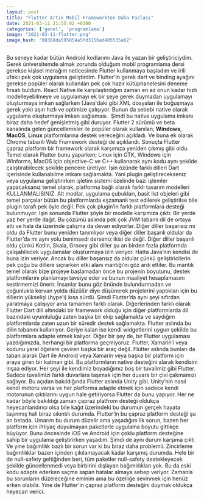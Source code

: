 ```yaml
---
layout: post
title: "Flutter Artık Mobil Frameworkten Daha Fazlası"
date: 2021-03-11 21:55:02 +0300
categories: ['genel', 'programlama']
image: "2021-03-11-flutter.png"
image_hash: "00368da595054a5fd3156ad405535a02"
---
```



Bu seneye kadar bütün Android kodlarımı Java ile yazan bir geliştiriciydim. Gerek üniversitemde almak zorunda olduğum mobil programlama dersi gerekse kişisel merağım neticesinde Flutter kullanmaya başladım ve irili ufaklı pek çok uygulama geliştirdim. Flutter'in gerek dart ve binding ayağını gerekse popüler olarak kullanılan pek çok hazır kütüphanelesini deneme fırsatı buldum. React Native ile karşılaştırdığım zaman en az onun kadar hızlı modelleyebilmeye ve uygulamayı ek bir şeye gerek duymadan uygulamayı oluşturmaya imkan sağlarken (Java'daki gibi XML dosyaları ile boğuşmaya gerek yok) aşırı hızlı ve optimize çalışıyor. Bunun da sebebi native olarak uygulama oluşturmaya imkan sağlaması. 
Şimdi bu native uygulama imkanı biraz daha hedef genişletmiş gibi duruyor. Flutter 2 sürümü ve beta kanalında gelen güncellemeler ile popüler olarak kullanılan; **Windows**, **MacOS**, **Linux** platformlarına destek vereceğini açıkladı. Ve buna ek olarak Chrome tabanlı Web Framework desteği de açıklandı. Sonuçta Flutter çapraz platform bir framework olarak karşımıza yeniden çıkmış gibi oldu.
Temel olarak Flutter bunu yaparken; Linux için GTK, Windows için Winforms, MacOS için objective-C ve C++ kullanarak aynı kodu aynı şekilde çalıştırabilecek şekilde pencere üretiyor. İşin özünde farklı dilleri Dart içerisinde kullanabilme imkanı sağlamakta. Yani plugin geliştirecekseniz veya uygulama geliştirirken işletim sistemi özelinde bazı işlemler yapacaksanız temel olarak, platforma bağlı olarak farklı tasarım modelleri KULLANMALISINIZ. Alt modlar, uygulama çubukları, basit list objeleri gibi temel parçalar bütün bu platformlarda eşzamanlı test edilerek geliştirilse bile plugin tarafı pek öyle değil. Pek çok plugin’in farklı platformlara desteği bulunmuyor.
İşin sonunda Flutter şöyle bir modelle karşımıza çıktı: Bir yerde yaz her yerde dağıt. Bu çözümü aslında pek çok JVM tabanlı dil de ortaya attı ve hala da üzerinde çalışma da devan ediyorlar. Diğer diller başarısız mı oldu da Flutter bunu yeniden tanımlıyor veya diğer diller başarılı oldular da Flutter’da mı aynı yolu benimsedi derseniz ikisi de değil.
Diğer diller başarılı oldu çünkü Kotlin, Skala, Groovy gibi diller şu an birden fazla platformda çalışabilecek uygulamalar oluşturmaya izin veriyor. Hatta Java’nın kendisi de buna izin veriyor. Ancak bu diller başarısız da oldular çünkü geliştiricilerin pek çoğu bu dillere sıçrarken etki alanı mantığı’nı göz ardı ettiler. Bu mantık temel olarak bize projeye başlamadan önce bu projenin boyutunu, destek platformlarını planlamayı tavsiye eder ve bunun maaliyet hesaplamasını kestirmemizi önerir. İnsanlar bunu göz önünde bulundurmadan ve çoğunlukla kervan yolda düzülür diye düşünerek projelerini yaptıkları için bu dillerin yükselişi (hype’ı) kısa sürdü.
Şimdi Flutter’da aynı şeyi sıfırdan yaratmaya çalışıyor ama tamamen farklı olarak. Diğerlerinden farklı olarak Flutter Dart dili altındaki bir framework olduğu için diğer platformlarda dil bazındaki uyumluluğu zaten başka bir ekip sağlamakta ve saydığım platformlarda zaten uzun bir süredir destek sağlamakta. Flutter aslında bu dilin tabanını kullanıyor. Geriye kalan ise kendi widgetlerini uygun şekilde bu platformlara adapte etmek kalıyor.
Diğer bir şey de, bir Flutter uygulaması yazdığımızda, herhangi bir platforma geçmiyoruz. Flutter, Xamarin’i veya kodunu yerel öğelere çeviren başka bir araç değil. Flutter aslında bunları da taban alarak Dart ile Android veya Xamarin veya başka bir platform için araya giren bir katman gibi. Bu platformların native desteğini alarak kendisini inşaa ediyor. Her şeyi ile kendimiz boyadığımız boş bir tuvalimiz gibi Flutter. Sadece tuvalimizi farklı duvarlara taşımak için her duvara bir çivi çakmamızı sağlıyor.
Bu açıdan bakıldığında Flutter aslında Unity gibi. Unity’nin nasıl kendi motoru varsa ve her platforma adapte etmek için sadece kendi motorunun çıktılarını uygun hale getiriyorsa Flutter da bunu yapıyor.
Her ne kadar böyle bakıldığı zaman çapraz platfrom desteği oldukça heyecanlandırıcı olsa bile kağıt üzerindeki bu durumun gerçek hayata taşınmış hali biraz sıkıntılı durumda. Flutter’in bu çapraz platform desteği şu an betada. Umarım bu durum düzelir ama yaşadığım ilk sorun, bazen her platform için ihtiyaç duyulmayan paketlerle uygulama boyutu gittikçe büyüyor. Bunu öncesinde iOS ve Android için çoklu platform desteğine sahip bir uygulama geliştirirken yaşadım. Şimdi de aynı durum karşıma çıktı
Ve yine bağımlılık bazlı bir sorun var ki bu biraz daha problemli. Zincirleme bağımlılıklar bazen içinden çıkılamayacak kadar karşımış durumda. Hele bir de null-safety geltiğinden beri, tüm paketler null-safety destekleyecek şekilde güncellenmedi veya birbirini dışlayan bağımlılıkları yok. Bu da eski kodu adapte ederken saçma sapan hatalar almaya sebep veriyor.
Zamanla bu sorunların düzeleceğine eminim ama bu özelliğe sevinmek için henüz erken olabilir. Yine de Flutter’in çapraz platform desteğini duymak oldukça heyecan verici.